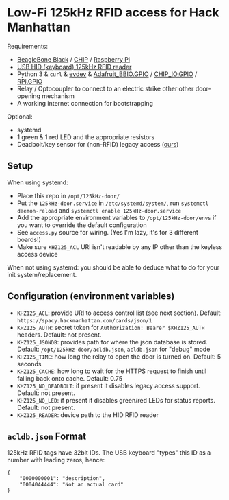 # Low-Fi 125kHz RFID access for Hack Manhattan

Requirements:

* [BeagleBone Black](https://beagleboard.org/black) /
  [CHIP](http://getchip.com/) / [Raspberry Pi](https://www.raspberrypi.org/)
* [USB HID (keyboard) 125kHz RFID reader](https://www.amazon.com/Reader-LANMU-125khz-Contactless-Proximity/dp/B07B7H6CQ2/)
* Python 3 & `curl` &
  [evdev](https://pypi.org/project/evdev/) &
  [Adafruit_BBIO.GPIO](https://github.com/adafruit/adafruit-beaglebone-io-python) /
  [CHIP_IO.GPIO](https://github.com/xtacocorex/CHIP_IO/) /
  [RPi.GPIO](https://pypi.org/project/RPi.GPIO/)
* Relay / Optocoupler to connect to an electric strike other other door-opening
  mechanism
* A working internet connection for bootstrapping

Optional:

* systemd
* 1 green & 1 red LED and the appropriate resistors
* Deadbolt/key sensor for (non-RFID) legacy access
  ([ours](https://www.amazon.com/gp/product/B01I57HIJ0/))

## Setup

When using systemd:

* Place this repo in `/opt/125kHz-door/`
* Put the `125kHz-door.service` in `/etc/systemd/system/`, run
  `systemctl daemon-reload` and `systemctl enable 125kHz-door.service`
* Add the appropriate environment variables to `/opt/125kHz-door/envs` if you
  want to override the default configuration
* See `access.py` source for wiring. (Yes I'm lazy, it's for 3 different
  boards!)
* Make sure `KHZ125_ACL` URI isn't readable by any IP other than the keyless
  access device

When not using systemd: you should be able to deduce what to do for your init
system/replacement.

## Configuration (environment variables)

* `KHZ125_ACL`: provide URI to access control list (see next section).
  Default: `https://spacy.hackmanhattan.com/cards/json/1`
* `KHZ125_AUTH`: secret token for `Authorization: Bearer $KHZ125_AUTH`
  headers. Default: not present.
* `KHZ125_JSONDB`: provides path for where the json database is stored.
  Default: `/opt/125kHz-door/acldb.json`, `acldb.json` for "debug" mode
* `KHZ125_TIME`: how long the relay to open the door is turned on. Default: 5
  seconds
* `KHZ125_CACHE`: how long to wait for the HTTPS request to finish until
  falling back onto cache. Default: 0.75
* `KHZ125_NO_DEADBOLT`: if present it disables legacy access support. Default:
  not present.
* `KHZ125_NO_LED`: if present it disables green/red LEDs for status reports.
  Default: not present.
* `KHZ125_READER`: device path to the HID RFID reader

## `acldb.json` Format

125kHz RFID tags have 32bit IDs. The USB keyboard "types" this ID as a number
with leading zeros, hence:

    {
        "0000000001": "description",
        "0004044444": "Not an actual card"
    }
